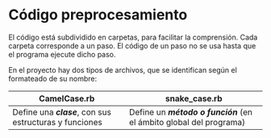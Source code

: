 # Código preprocesamiento

El código está subdividido en carpetas, para facilitar la comprensión.
Cada carpeta corresponde a un paso. El código de un paso no se usa hasta que el programa ejecute dicho paso.

En el proyecto hay dos tipos de archivos, que se identifican según el formateado de su nombre:

CamelCase.rb | snake_case.rb
-|-
Define una ***clase***, con sus estructuras y funciones | Define un ***método o función*** (en el ámbito global del programa)
